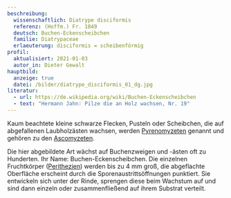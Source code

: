 ```yaml
---
beschreibung:
  wissenschaftlich: Diatrype disciformis
  referenz: (Hoffm.) Fr. 1849
  deutsch: Buchen-Eckenscheibchen
  familie: Diatrypaceae
  erlaeuterung: disciformis = scheibenförmig
profil:
  aktualisiert: 2021-01-03
  autor_in: Dieter Gewalt
hauptbild:
  anzeige: true
  datei: /bilder/diatrype_disciformis_01_dg.jpg
literatur:
  - url: https://de.wikipedia.org/wiki/Buchen-Eckenscheibchen
  - text: "Hermann Jahn: Pilze die an Holz wachsen, Nr. 19"
---
```

Kaum beachtete kleine schwarze Flecken, Pusteln oder Scheibchen, die auf abgefallenen Laubholzästen wachsen, werden [Pyrenomyzeten](Pyrenomyzeten "Glossar") genannt und gehören zu den [Ascomyzeten](Ascomyzeten "Glossar").

Die hier abgebildete Art wächst auf Buchenzweigen und -ästen oft zu Hunderten. Ihr Name: Buchen-Eckenscheibchen. Die einzelnen Fruchtkörper ([Perithezien](Perithezien "Glossar")) werden bis zu 4 mm groß, die abgeflachte Oberfläche erscheint durch die Sporenaustrittsöffnungen punktiert. Sie entwickeln sich unter der Rinde, sprengen diese beim Wachstum auf und sind dann einzeln oder zusammenfließend auf ihrem Substrat verteilt.